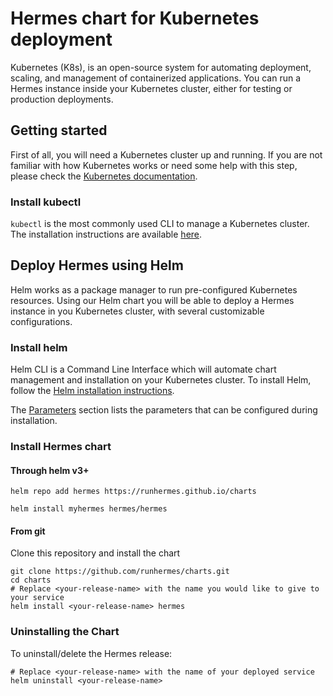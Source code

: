 # Hermes chart for Kubernetes deployment

Kubernetes (K8s), is an open-source system for automating deployment, scaling, and management of containerized applications. You can run a Hermes instance inside your Kubernetes cluster, either for testing or production deployments.

## Getting started

First of all, you will need a Kubernetes cluster up and running. If you are not familiar with how Kubernetes works or need some help with this step, please check the [Kubernetes documentation](https://kubernetes.io/docs/home/).

### Install kubectl

`kubectl` is the most commonly used CLI to manage a Kubernetes cluster. The installation instructions are available [here](https://kubernetes.io/docs/tasks/tools/install-kubectl/).

## Deploy Hermes using Helm

Helm works as a package manager to run pre-configured Kubernetes resources. Using our Helm chart you will be able to deploy a Hermes instance in you Kubernetes cluster, with several customizable configurations.

### Install helm

Helm CLI is a Command Line Interface which will automate chart management and installation on your Kubernetes cluster. To install Helm, follow the [Helm installation instructions](https://helm.sh/docs/intro/install/).

The [Parameters](./charts/hermes/README.md#Parameters) section lists the parameters that can be configured during installation.

### Install Hermes chart

#### Through helm v3+

```shell
helm repo add hermes https://runhermes.github.io/charts

helm install myhermes hermes/hermes
```

#### From git

Clone this repository and install the chart

```shell
git clone https://github.com/runhermes/charts.git
cd charts
# Replace <your-release-name> with the name you would like to give to your service
helm install <your-release-name> hermes
```

### Uninstalling the Chart

To uninstall/delete the Hermes release:

```shell
# Replace <your-release-name> with the name of your deployed service
helm uninstall <your-release-name>
```
